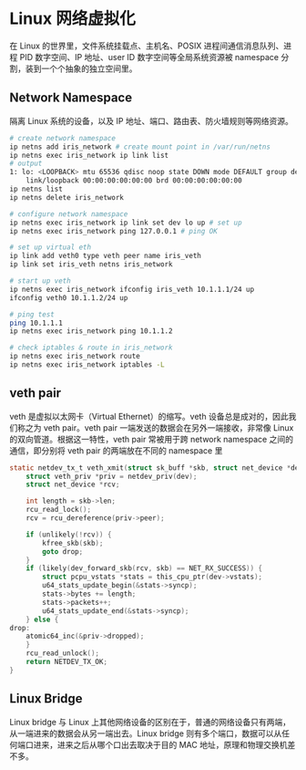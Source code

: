 # Linux 网络虚拟化

在 Linux 的世界里，文件系统挂载点、主机名、POSIX 进程间通信消息队列、进程 PID 数字空间、IP 地址、user ID 数字空间等全局系统资源被 namespace 分割，装到一个个抽象的独立空间里。

## Network Namespace

隔离 Linux 系统的设备，以及 IP 地址、端口、路由表、防火墙规则等网络资源。

```sh
# create network namespace
ip netns add iris_network # create mount point in /var/run/netns
ip netns exec iris_network ip link list
# output
1: lo: <LOOPBACK> mtu 65536 qdisc noop state DOWN mode DEFAULT group default qlen 1000
    link/loopback 00:00:00:00:00:00 brd 00:00:00:00:00:00
ip netns list
ip netns delete iris_network

# configure network namespace
ip netns exec iris_network ip link set dev lo up # set up
ip netns exec iris_network ping 127.0.0.1 # ping OK

# set up virtual eth
ip link add veth0 type veth peer name iris_veth
ip link set iris_veth netns iris_network

# start up veth
ip netns exec iris_network ifconfig iris_veth 10.1.1.1/24 up
ifconfig veth0 10.1.1.2/24 up

# ping test
ping 10.1.1.1
ip netns exec iris_network ping 10.1.1.2

# check iptables & route in iris_network
ip netns exec iris_network route
ip netns exec iris_network iptables -L
```

## veth pair

veth 是虚拟以太网卡（Virtual Ethernet）的缩写。veth 设备总是成对的，因此我们称之为 veth pair。veth pair 一端发送的数据会在另外一端接收，非常像 Linux 的双向管道。根据这一特性，veth pair 常被用于跨 network namespace 之间的通信，即分别将 veth pair 的两端放在不同的 namespace 里

```c
static netdev_tx_t veth_xmit(struct sk_buff *skb, struct net_device *dev) {
    struct veth_priv *priv = netdev_priv(dev);
    struct net_device *rcv;

    int length = skb->len;
    rcu_read_lock();
    rcv = rcu_dereference(priv->peer);

    if (unlikely(!rcv)) {
        kfree_skb(skb);
        goto drop;
    }
    if (likely(dev_forward_skb(rcv, skb) == NET_RX_SUCCESS)) {
        struct pcpu_vstats *stats = this_cpu_ptr(dev->vstats);
        u64_stats_update_begin(&stats->syncp);
        stats->bytes += length;
        stats->packets++;
        u64_stats_update_end(&stats->syncp);
    } else {
drop:
    atomic64_inc(&priv->dropped);
    }
    rcu_read_unlock();
    return NETDEV_TX_OK;
}
```

## Linux Bridge

Linux bridge 与 Linux 上其他网络设备的区别在于，普通的网络设备只有两端，从一端进来的数据会从另一端出去。Linux bridge 则有多个端口，数据可以从任何端口进来，进来之后从哪个口出去取决于目的 MAC 地址，原理和物理交换机差不多。
